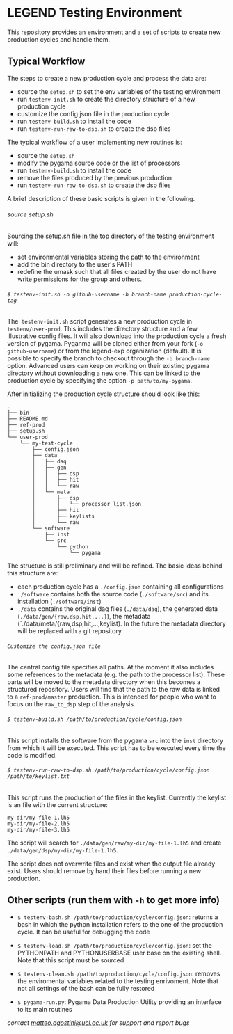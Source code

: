 # LEGEND Testing Environment

This repository provides an environment and a set of scripts to create new production cycles and handle them. 

## Typical Workflow
The steps to create a new production cycle and process the data are:
* source the `setup.sh` to set the env variables of the testing environment
* run `testenv-init.sh` to create the directory structure of a new production cycle 
* customize the config.json file in the production cycle 
* run `testenv-build.sh` to install the code
* run `testenv-run-raw-to-dsp.sh` to create the dsp files

The typical workflow of a user implementing new routines is:
* source the `setup.sh`
* modify the pygama source code or the list of processors
* run `testenv-build.sh` to install the code
* remove the files produced by the previous production
* run `testenv-run-raw-to-dsp.sh` to create the dsp files

A brief description of these basic scripts is given in the following.

###### source setup.sh
Sourcing the setup.sh file in the top directory of the testing environment will:
* set environmental variables storing the path to the environment
* add the bin directory to the user's PATH
* redefine the umask such that all files created by the user do not have write permissions for the group and others.


###### `$ testenv-init.sh -o github-username -b branch-name production-cycle-tag`
The` testenv-init.sh` script generates a new production cycle in `testenv/user-prod`. This includes the directory structure and a few illustrative config files. It will also download into the production cycle a fresh version of pygama. Pyganma will be cloned either from your fork (`-o github-username`) or from the legend-exp organization (default). It is possible to specify the branch to checkout through the `-b branch-name` option. Advanced users can keep on working on their existing pygama directory without downloading a new one. This can be linked to the production cycle by specifying the option `-p path/to/my-pygama`.

After initializing the production cycle structure should look like this:
```
.
├── bin 
├── README.md
├── ref-prod
├── setup.sh
└── user-prod
    └── my-test-cycle
        ├── config.json
        ├── data
        │   ├── daq
        │   ├── gen
        │   │   ├── dsp
        │   │   ├── hit
        │   │   └── raw
        │   └── meta
        │       ├── dsp
        │       │   └── processor_list.json
        │       ├── hit
        │       ├── keylists
        │       └── raw
        └── software
            ├── inst
            └── src
                └── python
                    └── pygama
```

The structure is still preliminary and will be refined. The basic ideas behind this structure are:
* each production cycle has a `./config.json` containing all configurations 
* `./software` contains both the source code (`./software/src`) and its installation (`./software/inst`)
* `./data` contains the original daq files (`./data/daq`), the generated data (`./data/gen/{raw,dsp,hit,...}`), the metadata (`./data/meta/{raw,dsp,hit,...,keylist). In the future the metadata directory will be replaced with a git repository


###### `Customize the config.json file`

The central config file specifies all paths. At the moment it also includes some references to the metadata (e.g. the path to the processor list). These parts will be moved to the metadata directory when this becomes a structured repository.  Users will find that the path to the raw data is linked to a `ref-prod/master` production. This is intended for people who want to focus on the `raw_to_dsp` step of the analysis. 

###### `$ testenv-build.sh /path/to/production/cycle/config.json`

This script installs the software from the pygama `src` into the `inst` directory from which it will be executed. This script has to be executed every time the code is modified.


###### `$ testenv-run-raw-to-dsp.sh /path/to/production/cycle/config.json /path/to/keylist.txt`

This script runs the production of the files in the keylist. Currently the keylist is an file with the current structure:
```
my-dir/my-file-1.lh5
my-dir/my-file-2.lh5
my-dir/my-file-3.lh5
```
The script will search for `./data/gen/raw/my-dir/my-file-1.lh5` and create
`./data/gen/dsp/my-dir/my-file-1.lh5`. 

The script does not overwrite files and exist when the output file already exist. Users should remove by hand their files before running a new production.

## Other scripts (run them with `-h` to get more info)
* `$ testenv-bash.sh /path/to/production/cycle/config.json`: returns a bash in which the python installation refers to the one of the production cycle. It can be useful for debugging the code

* `$ testenv-load.sh /path/to/production/cycle/config.json`: set the PYTHONPATH and PYTHONUSERBASE user base on the existing shell. Note that this script must be sourced

* `$ testenv-clean.sh /path/to/production/cycle/config.json`: removes the enviromental variables related to the testing enrivoment. Note that not all settings of the bash can be fully restored

* `$ pygama-run.py`: Pygama Data Production Utility providing an interface to its main routines


*contact <matteo.agostini@ucl.ac.uk> for support and report bugs*
